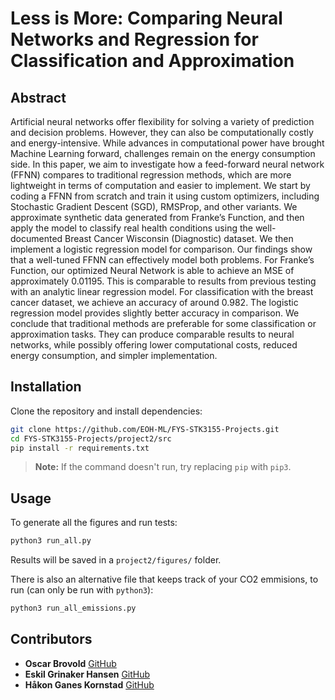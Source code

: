 # Less is More: Comparing Neural Networks and Regression for Classification and Approximation

## Abstract
Artificial neural networks offer flexibility for solving a variety of prediction and decision problems. However, they can also be computationally costly and energy-intensive. While advances in computational power have brought Machine Learning forward, challenges
remain on the energy consumption side. In this paper, we aim to investigate how a
feed-forward neural network (FFNN) compares to traditional regression methods, which
are more lightweight in terms of computation and easier to implement. We start by
coding a FFNN from scratch and train it using custom optimizers, including Stochastic
Gradient Descent (SGD), RMSProp, and other variants. We approximate synthetic
data generated from Franke’s Function, and then apply the model to classify real health
conditions using the well-documented Breast Cancer Wisconsin (Diagnostic) dataset.
We then implement a logistic regression model for comparison. Our findings show that
a well-tuned FFNN can effectively model both problems. For Franke’s Function, our
optimized Neural Network is able to achieve an MSE of approximately 0.01195. This is
comparable to results from previous testing with an analytic linear regression model.
For classification with the breast cancer dataset, we achieve an accuracy of around
0.982. The logistic regression model provides slightly better accuracy in comparison. We
conclude that traditional methods are preferable for some classification or approximation
tasks. They can produce comparable results to neural networks, while possibly offering
lower computational costs, reduced energy consumption, and simpler implementation.

## Installation
Clone the repository and install dependencies:

```bash
git clone https://github.com/EOH-ML/FYS-STK3155-Projects.git
cd FYS-STK3155-Projects/project2/src
pip install -r requirements.txt
```
> **Note:** If the command doesn't run, try replacing `pip` with `pip3`.

## Usage

To generate all the figures and run tests: 

```bash
python3 run_all.py
```

Results will be saved in a `project2/figures/` folder.

There is also an alternative file that keeps track of your CO2 emmisions, to run (can only be run with `python3`):
```bash
python3 run_all_emissions.py
```

## Contributors

- **Oscar Brovold** [GitHub](https://github.com/oscarbrovold)
- **Eskil Grinaker Hansen** [GitHub](https://github.com/eskilgrin)
- **Håkon Ganes Kornstad** [GitHub](https://github.com/hakonko)

